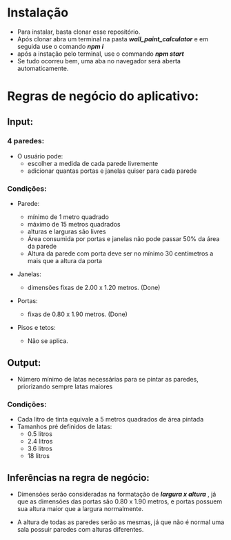 # Instalação

- Para instalar, basta clonar esse repositório. 
- Após clonar abra um terminal na pasta ***wall_paint_calculator*** e em seguida use o comando ***npm i***
- após a instação pelo terminal, use o commando ***npm start***
- Se tudo ocorreu bem, uma aba no navegador será aberta automaticamente.

# Regras de negócio do aplicativo:

## Input:

### 4 paredes:

- O usuário pode: 
    - escolher a medida de cada parede livremente
    - adicionar quantas portas e janelas quiser para cada parede

### Condições:
	
- Parede:
	- mínimo de 1 metro quadrado
	- máximo de 15 metros quadrados
	- alturas e larguras são livres
	- Área consumida por portas e janelas não pode passar 50% da área da parede
	- Altura da parede com porta deve ser no mínimo 30 centímetros a mais que a altura da porta

- Janelas:
	- dimensões fixas de 2.00 x 1.20 metros. (Done)
	
- Portas: 
	- fixas de 0.80 x 1.90 metros. (Done)

- Pisos e tetos:
	- Não se aplica.

## Output:

- Número mínimo de latas necessárias para se pintar as paredes, priorizando sempre latas maiores

### Condições:

- Cada litro de tinta equivale a 5 metros quadrados de área pintada
- Tamanhos pré definidos de latas:
	- 0.5 	litros
	- 2.4 	litros
	- 3.6 	litros
	- 18 	litros

## Inferências na regra de negócio:
	
- Dimensões serão consideradas na formatação de ***largura x altura*** , já que as dimensões das portas são
0.80 x 1.90 metros, e portas possuem sua altura maior que a largura normalmente.

- A altura de todas as paredes serão as mesmas, já que não é normal uma sala possuir paredes com alturas
diferentes.
